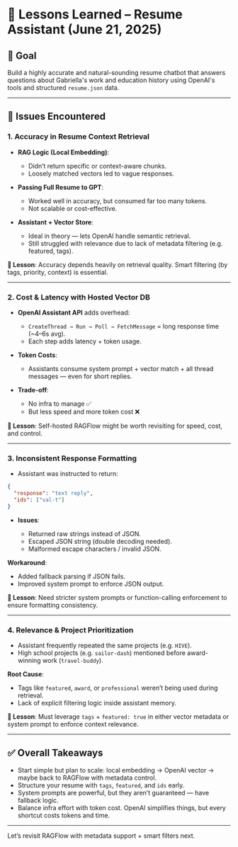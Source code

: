 # 📘 Lessons Learned – Resume Assistant (June 21, 2025)

## 🎯 Goal

Build a highly accurate and natural-sounding resume chatbot that answers questions about Gabriella's work and education history using OpenAI's tools and structured `resume.json` data.

---

## 🚧 Issues Encountered

### 1. Accuracy in Resume Context Retrieval

- **RAG Logic (Local Embedding)**:

  - Didn’t return specific or context-aware chunks.
  - Loosely matched vectors led to vague responses.

- **Passing Full Resume to GPT**:

  - Worked well in accuracy, but consumed far too many tokens.
  - Not scalable or cost-effective.

- **Assistant + Vector Store**:

  - Ideal in theory — lets OpenAI handle semantic retrieval.
  - Still struggled with relevance due to lack of metadata filtering (e.g. featured, tags).

**🔁 Lesson**: Accuracy depends heavily on retrieval quality. Smart filtering (by tags, priority, context) is essential.

---

### 2. Cost & Latency with Hosted Vector DB

- **OpenAI Assistant API** adds overhead:

  - `CreateThread → Run → Poll → FetchMessage` = long response time (\~4–6s avg).
  - Each step adds latency + token usage.

- **Token Costs**:

  - Assistants consume system prompt + vector match + all thread messages — even for short replies.

- **Trade-off**:

  - No infra to manage ✅
  - But less speed and more token cost ❌

**🔁 Lesson**: Self-hosted RAGFlow might be worth revisiting for speed, cost, and control.

---

### 3. Inconsistent Response Formatting

- Assistant was instructed to return:

```json
{
  "response": "text reply",
  "ids": ["val-t"]
}
```

- **Issues**:

  - Returned raw strings instead of JSON.
  - Escaped JSON string (double decoding needed).
  - Malformed escape characters / invalid JSON.

**Workaround**:

- Added fallback parsing if JSON fails.
- Improved system prompt to enforce JSON output.

**🔁 Lesson**: Need stricter system prompts or function-calling enforcement to ensure formatting consistency.

---

### 4. Relevance & Project Prioritization

- Assistant frequently repeated the same projects (e.g. `HIVE`).
- High school projects (e.g. `sailor-dash`) mentioned before award-winning work (`travel-buddy`).

**Root Cause**:

- Tags like `featured`, `award`, or `professional` weren’t being used during retrieval.
- Lack of explicit filtering logic inside assistant memory.

**🔁 Lesson**: Must leverage `tags` + `featured: true` in either vector metadata or system prompt to enforce context relevance.

---

## ✅ Overall Takeaways

- Start simple but plan to scale: local embedding -> OpenAI vector -> maybe back to RAGFlow with metadata control.
- Structure your resume with `tags`, `featured`, and `ids` early.
- System prompts are powerful, but they aren’t guaranteed — have fallback logic.
- Balance infra effort with token cost. OpenAI simplifies things, but every shortcut costs tokens and time.

---

Let’s revisit RAGFlow with metadata support + smart filters next.
